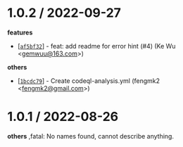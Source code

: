
1.0.2 / 2022-09-27
==================

**features**
  * [[`af5bf32`](http://github.com/cnpm/errors/commit/af5bf320ebf332cec83ce7d64b4ba8bdc9cf6b7b)] - feat: add readme for error hint (#4) (Ke Wu <<gemwuu@163.com>>)

**others**
  * [[`1bcdc79`](http://github.com/cnpm/errors/commit/1bcdc79ee83414ae7fe55ae6e5313ae2a02f0367)] - Create codeql-analysis.yml (fengmk2 <<fengmk2@gmail.com>>)

1.0.1 / 2022-08-26
==================

**others**
,fatal: No names found, cannot describe anything.

